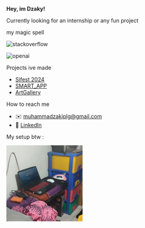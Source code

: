 **Hey, im Dzaky!**

Currently looking for an internship or any fun project

my magic spell

<p align="">
  <img src="https://stackoverflow.design/assets/img/logos/so/logo-stackoverflow.svg" alt="stackoverflow" height="200" width="200"/>
</p>
<p align="">
  <img src="https://upload.wikimedia.org/wikipedia/commons/thumb/4/4d/OpenAI_Logo.svg/1024px-OpenAI_Logo.svg.png" alt="openai" height="200" width="200"/>
</p>


Projects ive made
- [Sifest 2024](https://github.com/NicolausOwen/Sifest2024) 
- [SMART_APP](https://github.com/zakiganteng12/SMART_APP) 
- [ArtGallery](https://github.com/zakiganteng12/P.PWEB2-ArtGallery) 

How to reach me 
- ✉️ muhammadzakiplg@gmail.com  
- 👔 [LinkedIn](https://www.linkedin.com/in/muhammad-dzaky-hasyim-7a2807302/)

My setup btw :

<p align="">
  <img src="img/setup.jpeg" alt="the greatest most productive setup..." height="200" width="200"/>
</p>
